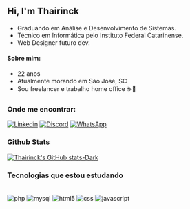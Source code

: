 ## Hi, I'm Thairinck 
- Graduando em Análise e Desenvolvimento de Sistemas.
- Técnico em Informática pelo Instituto Federal Catarinense.
- Web Designer futuro dev.

#### Sobre mim:
- 22 anos
- Atualmente morando em São José, SC
- Sou freelancer e trabalho home office ☕👻

### Onde me encontrar:

[![Linkedin](https://img.shields.io/badge/LinkedIn-0077B5?style=for-the-badge&logo=linkedin&logoColor=white)](https://www.linkedin.com/in/thairinck-silva/)
[![Discord](https://img.shields.io/badge/Discord-7289DA?style=for-the-badge&logo=discord&logoColor=white)](https://discordapp.com/users/thairinck)
[![WhatsApp](https://img.shields.io/badge/WhatsApp-25D366?style=for-the-badge&logo=whatsapp&logoColor=white)](https://api.whatsapp.com/send?phone=554891393668&text=Ol%C3%A1%20Thairinck,%20vim%20pelo%20seu%20reposit%C3%B3rio%20do%20GitHub.%20)

### Github Stats

[![Thairinck's GitHub stats-Dark](https://github-readme-stats.vercel.app/api?username=thairincksilva&show_icons=true&theme=dark#gh-dark-mode-only)](https://github.com/anuraghazra/github-readme-stats#gh-dark-mode-only)

### Tecnologias que estou estudando

<div style="display: inline-block"><br>
    <img align="center" alt ="php" src="https://img.shields.io/badge/PHP-777BB4?style=for-the-badge&logo=php&logoColor=white">
    <img align="center" alt ="mysql" src="https://img.shields.io/badge/MySQL-005C84?style=for-the-badge&logo=mysql&logoColor=white">
    <img align="center" alt ="html5" src="https://img.shields.io/badge/HTML5-E34F26?style=for-the-badge&logo=html5&logoColor=white">
    <img align="center" alt ="css" src="https://img.shields.io/badge/CSS3-1572B6?style=for-the-badge&logo=css3&logoColor=white">
    <img align="center" alt ="javascript" src="https://img.shields.io/badge/JavaScript-F7DF1E?style=for-the-badge&logo=javascript&logoColor=black">
</div>
